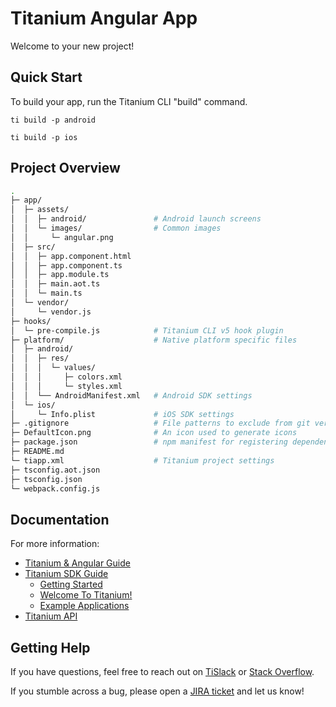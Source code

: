 # Titanium Angular App

Welcome to your new project!

## Quick Start

To build your app, run the Titanium CLI "build" command.

	ti build -p android

	ti build -p ios

## Project Overview

```sh
.
├─ app/
│  ├─ assets/
│  │  ├─ android/               # Android launch screens
│  │  └─ images/                # Common images
│  │     └─ angular.png
│  ├─ src/
│  │  ├─ app.component.html
│  │  ├─ app.component.ts
│  │  ├─ app.module.ts
│  │  ├─ main.aot.ts
│  │  └─ main.ts
│  └─ vendor/
│     └─ vendor.js
├─ hooks/
│  └─ pre-compile.js            # Titanium CLI v5 hook plugin
├─ platform/                    # Native platform specific files
│  ├─ android/
│  │  ├─ res/
│  │  │  └─ values/
│  │  │     ├─ colors.xml
│  │  │     └─ styles.xml
│  │  └── AndroidManifest.xml   # Android SDK settings
│  └─ ios/
│     └─ Info.plist             # iOS SDK settings
├─ .gitignore                   # File patterns to exclude from git version control
├─ DefaultIcon.png              # An icon used to generate icons
├─ package.json                 # npm manifest for registering dependencies
├─ README.md
└─ tiapp.xml                    # Titanium project settings
├─ tsconfig.aot.json
├─ tsconfig.json
└─ webpack.config.js
```

## Documentation

For more information:

 * [Titanium & Angular Guide](https://docs.appcelerator.com/platform/latest/#!/guide/Titanium_and_Angular)
 * [Titanium SDK Guide](https://docs.appcelerator.com/platform/latest/#!/guide/Titanium_SDK)
   * [Getting Started](https://docs.appcelerator.com/platform/latest/#!/guide/Titanium_SDK_Getting_Started)
   * [Welcome To Titanium!](https://docs.appcelerator.com/platform/latest/#!/guide/Welcome_To_Titanium!)
   * [Example Applications](https://docs.appcelerator.com/platform/latest/#!/guide/Example_Applications)
 * [Titanium API](https://docs.appcelerator.com/platform/latest/#!/api/Titanium)

## Getting Help

If you have questions, feel free to reach out on [TiSlack](https://ti-slack.slack.com/) or
[Stack Overflow](https://stackoverflow.com/tags/appcelerator).

If you stumble across a bug, please open a [JIRA ticket](https://jira.appcelerator.org/) and let us know!
